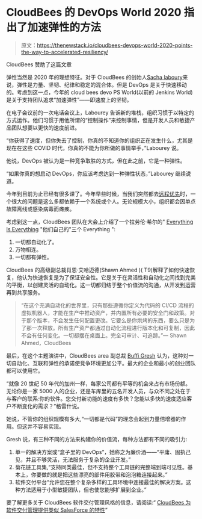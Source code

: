 # CloudBees 的 DevOps World 2020 指出了加速弹性的方法

> 原文：<https://thenewstack.io/cloudbees-devops-world-2020-points-the-way-to-accelerated-resiliency/>

CloudBees 赞助了这篇文章

弹性当然是 2020 年的理想特征。对于 CloudBees 的创始人[Sacha laboury](https://twitter.com/SachaLabourey)来说，弹性是力量、坚韧、纪律和稳定的混合体。但是 DevOps 是关于快速移动的。考虑到这一点，今年的 cloud bees devo PS World(以前的 Jenkins World)是关于支持团队追求“加速弹性”——即速度上的坚韧。

在电子会议前的一次电话会议上，Labourey 告诉新的堆栈，组织习惯于以特定的方式运作。他们习惯于用他所谓的“控制操作”来控制事情，但是开发人员和敏捷产品团队想要以更快的速度前进。

“你获得了速度，但你失去了控制，你真的不知道你的组织正在发生什么，尤其是现在在这些 COVID 时代，你真的不能为你所做的事情举手，”Labourey 说。

他说，DevOps 被认为是一种竞争取胜的方式，但在此之前，它是一种弹性。

“如果你真的想启动 DevOps，你应该考虑达到一种弹性状态，”Labourey 继续说道。

今年到目前为止已经有很多课了。今年早些时候，当我们突然都去[远程优先](https://thenewstack.io/lisette-sutherland-on-virtual-fatigue-and-the-remote-maturity-model/)时，一个很大的问题是这么多都依赖于一个系统或个人。无论规模大小，组织都会因单点故障离线或感染病毒而瘫痪。

考虑到这一点，CloudBees 团队在大会上介绍了一个拉劳伦·希尔的" [Everything Is Everything](https://www.youtube.com/watch?v=i3_dOWYHS7I) "他们自己的"三个 Everything ":

1.  一切都自动化了。
2.  万物相连。
3.  一切都有弹性。

CloudBees 的高级副总裁肖恩·艾哈迈德(Shawn Ahmed )( T9)解释了如何快速恢复，他认为快速恢复是为了保证安全性。它是关于在灵活性和自动化之间找到完美的平衡，以创建灵活的自动化。这一切都归结于整个价值流的沟通，从开发到运营再到共享服务。

> “在这个充满自动化的世界里，只有那些遵循你定义为代码的 CI/CD 流程的虚拟机器人，才能在生产中推动资产，并内置所有必要的安全门和政策。对于那个版本，不会发生任何配置更改。它要么是你烘烤的东西，要么只是为了那一次释放。所有生产资产都通过自动化流程进行版本化和可复制，因此不会有任何变化。一切都摆在桌面上。完全可审计、可追踪。”— Shawn Ahmed，CloudBees

最后，在这个主题演讲中，CloudBees area 副总裁 [Buffi Gresh](https://twitter.com/BuffiGresh) 认为，这种对一切自动化、互联和弹性的承诺使竞争环境更加公平。最大的企业和最小的创业团队都可以使用它。

“就像 20 世纪 50 年代的加州一样，每家公司都有平等的机会来占有市场份额。无论你是一家 5000 人的企业，还是车库里的五名开发人员，与众不同之处在于与客户的联系:你的软件。您交付新功能的速度有多快？您能以多快的速度适应客户不断变化的需求？”格雷什说。

她说，不管你的组织规模有多大,“一切都是代码”的理念会起到力量倍增器的作用。但这并不容易实现。

Gresh 说，有三种不同的方法来构建你的价值流，每种方法都有不同的吸引力:

1.  单一的解决方案或“盒子里的 DevOps”，她称之为廉价酒——“平庸、固执己见，并且不够灵活，无法服务于复杂的企业开发。”
2.  菊花链工具集,“支持同类最佳，但不支持整个工具链的完整端到端可见性。基本上，你要做的就是把这些漂亮的部件用胶带和泡泡糖连接起来。”
3.  软件交付平台“允许您在整个复杂多样的工具环境中连接最佳的解决方案。这种方法适用于小型敏捷团队，但也使您能够扩展到企业。”

要了解更多关于 CloudBees 软件交付管理风格的信息，请阅读:“ [CloudBees 为软件交付管理提供类似 SalesForce 的特性](https://thenewstack.io/cloudbees-offers-salesforce-like-features-for-software-delivery-management/)”

<svg xmlns:xlink="http://www.w3.org/1999/xlink" viewBox="0 0 68 31" version="1.1"><title>Group</title> <desc>Created with Sketch.</desc></svg>